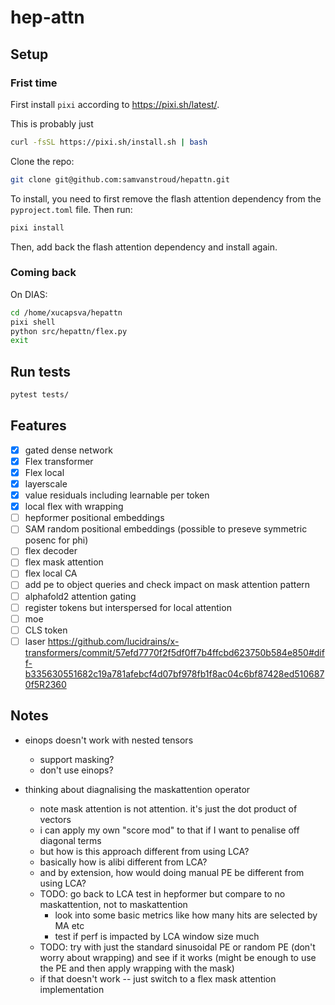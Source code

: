 # hep-attn

## Setup

### Frist time

First install `pixi` according to https://pixi.sh/latest/.

This is probably just

```bash
curl -fsSL https://pixi.sh/install.sh | bash
```

Clone the repo:

```bash
git clone git@github.com:samvanstroud/hepattn.git
```


To install, you need to first remove the flash attention dependency from the `pyproject.toml` file.
Then run: 

```bash
pixi install
```

Then, add back the flash attention dependency and install again.

### Coming back
On DIAS: 

```bash
cd /home/xucapsva/hepattn
pixi shell
python src/hepattn/flex.py
exit
```

## Run tests

```bash
pytest tests/
```



## Features

- [x] gated dense network
- [x] Flex transformer
- [x] Flex local
- [x] layerscale
- [x] value residuals including learnable per token
- [x] local flex with wrapping
- [ ] hepformer positional embeddings
- [ ] SAM random positional embeddings (possible to preseve symmetric posenc for phi)
- [ ] flex decoder
- [ ] flex mask attention
- [ ] flex local CA
- [ ] add pe to object queries and check impact on mask attention pattern
- [ ] alphafold2 attention gating
- [ ] register tokens but interspersed for local attention
- [ ] moe
- [ ] CLS token
- [ ] laser https://github.com/lucidrains/x-transformers/commit/57efd7770f2f5df0ff7b4ffcbd623750b584e850#diff-b335630551682c19a781afebcf4d07bf978fb1f8ac04c6bf87428ed5106870f5R2360

## Notes

- einops doesn't work with nested tensors
    - support masking?
    - don't use einops?

- thinking about diagnalising the maskattention operator
    - note mask attention is not attention. it's just the dot product of vectors
    - i can apply my own "score mod" to that if I want to penalise off diagonal terms
    - but how is this approach different from using LCA?
    - basically how is alibi different from LCA?
    - and by extension, how would doing manual PE be different from using LCA?
    - TODO: go back to LCA test in hepformer but compare to no maskattention, not to maskattention
        - look into some basic metrics like how many hits are selected by MA etc
        - test if perf is impacted by LCA window size much
    - TODO: try with just the standard sinusoidal PE or random PE (don't worry about wrapping) and see if it works
            (might be enough to use the PE and then apply wrapping with the mask)
    - if that doesn't work -- just switch to a flex mask attention implementation